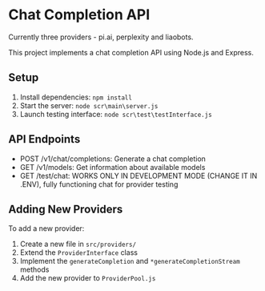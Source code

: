 # Chat Completion API

Currently three providers - pi.ai, perplexity and liaobots.

This project implements a chat completion API using Node.js and Express.

## Setup

1. Install dependencies: `npm install`
2. Start the server: `node scr\main\server.js`
3. Launch testing interface: `node scr\test\testInterface.js`

## API Endpoints

- POST /v1/chat/completions: Generate a chat completion
- GET /v1/models: Get information about available models
- GET /test/chat: WORKS ONLY IN DEVELOPMENT MODE (CHANGE IT IN .ENV), fully functioning chat for provider testing

## Adding New Providers

To add a new provider:
1. Create a new file in `src/providers/`
2. Extend the `ProviderInterface` class
3. Implement the `generateCompletion` and `*generateCompletionStream` methods
4. Add the new provider to `ProviderPool.js`
